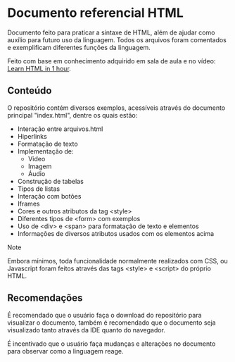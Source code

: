 # Documento referencial HTML

Documento feito para praticar a sintaxe de HTML, além de ajudar como auxílio para futuro uso da linguagem. Todos os arquivos foram comentados e exemplificam diferentes funções da linguagem.

Feito com base em conhecimento adquirido em sala de aula e no vídeo: [Learn HTML in 1 hour](https://youtu.be/HD13eq_Pmp8?si=kJwE4kHrdj4Ko-vB).

## Conteúdo

O repositório contém diversos exemplos, acessíveis através do documento principal "index.html", dentre os quais estão:

- Interação entre arquivos.html
- Hiperlinks
- Formatação de texto
- Implementação de:
  - Video
  - Imagem
  - Áudio
- Construção de tabelas
- Tipos de listas
- Interação com botões
- Iframes
- Cores e outros atributos da tag \<style>
- Diferentes tipos de \<form> com exemplos
- Uso de \<div> e \<span> para formatação de texto e elementos
- Informações de diversos atributos usados com os elementos acima

> [!NOTE]
> Embora mínimos, toda funcionalidade normalmente realizados com CSS, ou Javascript foram feitos através das tags \<style> e \<script> do próprio HTML.

## Recomendações
É recomendado que o usuário faça o download do repositório para visualizar o documento, também é recomendado que o documento seja visualizado tanto através da IDE quanto do navegador.

É incentivado que o usuário faça mudanças e alterações no documento para observar como a linguagem reage.
